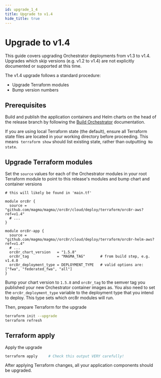 ```yaml
---
id: upgrade_1_4
title: Upgrade to v1.4
hide_title: true
---
```


# Upgrade to v1.4

This guide covers upgrading Orchestrator deployments from v1.3 to v1.4.
Upgrades which skip versions (e.g. v1.2 to v1.4) are not explicitly documented
or supported at this time.

The v1.4 upgrade follows a standard procedure:

- Upgrade Terraform modules
- Bump version numbers

## Prerequisites

Build and publish the application containers and Helm charts on the head of the
release branch by following the [Build Orchestrator](https://docs.magmacore.org/docs/orc8r/deploy_build)
documentation.

If you are using local Terraform state (the default), ensure all Terraform
state files are located in your working directory before proceeding. This means
 `terraform show` should list existing state, rather than outputting
 `No state`.

## Upgrade Terraform modules

Set the `source` values for each of the Orchestrator modules in your root
Terraform module to point to this release's modules and bump chart and
container versions

```hcl-terraform
# this will likely be found in 'main.tf'

module orc8r {
  source = "github.com/magma/magma//orc8r/cloud/deploy/terraform/orc8r-aws?ref=v1.4"
  # ...
}

module orc8r-app {
  source = "github.com/magma/magma//orc8r/cloud/deploy/terraform/orc8r-helm-aws?ref=v1.4"
  # ...
  orc8r_chart_version   = "1.5.8"
  orc8r_tag             = "MAGMA_TAG"       # from build step, e.g. v1.4.0
  orc8r_deployment_type = DEPLOYMENT_TYPE   # valid options are: ["fwa", "federated_fwa", "all"]
}
```

Bump your chart version to `1.5.8` and `orc8r_tag` to the semver tag you
published your new Orchestrator container images as. You also need to set
the `orc8r_deployment_type` variable to the deployment type that you intend to
deploy. This type sets which orc8r modules will run.

Then, prepare Terraform for the upgrade

```bash
terraform init --upgrade
terraform refresh
```

## Terraform apply

Apply the upgrade

```bash
terraform apply     # Check this output VERY carefully!
```

After applying Terraform changes, all your application components should be
upgraded.
